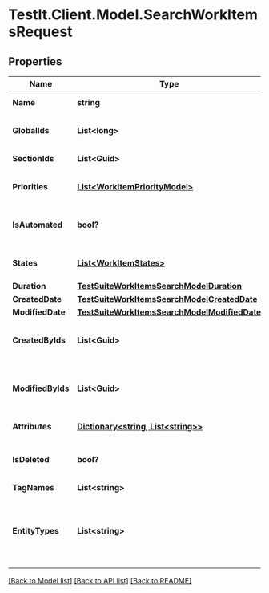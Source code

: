 # TestIt.Client.Model.SearchWorkItemsRequest

## Properties

Name | Type | Description | Notes
------------ | ------------- | ------------- | -------------
**Name** | **string** | Name of work item | [optional] 
**GlobalIds** | **List&lt;long&gt;** | Collection of global (integer) identifiers | [optional] 
**SectionIds** | **List&lt;Guid&gt;** | Collection of section identifiers | [optional] 
**Priorities** | [**List&lt;WorkItemPriorityModel&gt;**](WorkItemPriorityModel.md) | Collection of priorities of work item | [optional] 
**IsAutomated** | **bool?** | Is result must consist of only manual/automated work items | [optional] 
**States** | [**List&lt;WorkItemStates&gt;**](WorkItemStates.md) | Collection of states of work item | [optional] 
**Duration** | [**TestSuiteWorkItemsSearchModelDuration**](TestSuiteWorkItemsSearchModelDuration.md) |  | [optional] 
**CreatedDate** | [**TestSuiteWorkItemsSearchModelCreatedDate**](TestSuiteWorkItemsSearchModelCreatedDate.md) |  | [optional] 
**ModifiedDate** | [**TestSuiteWorkItemsSearchModelModifiedDate**](TestSuiteWorkItemsSearchModelModifiedDate.md) |  | [optional] 
**CreatedByIds** | **List&lt;Guid&gt;** | Collection of identifiers of users who created work item | [optional] 
**ModifiedByIds** | **List&lt;Guid&gt;** | Collection of identifiers of users who applied last modification to work item | [optional] 
**Attributes** | [**Dictionary&lt;string, List&lt;string&gt;&gt;**](Set.md) | Custom attributes of work item | [optional] 
**IsDeleted** | **bool?** | Is result must consist of only actual/deleted work items | [optional] 
**TagNames** | **List&lt;string&gt;** | Collection of tags | [optional] 
**EntityTypes** | **List&lt;string&gt;** | Collection of types of work item  &lt;br&gt;Allowed values: &#x60;TestCases&#x60;, &#x60;CheckLists&#x60;, &#x60;SharedSteps&#x60; | [optional] 

[[Back to Model list]](../README.md#documentation-for-models) [[Back to API list]](../README.md#documentation-for-api-endpoints) [[Back to README]](../README.md)

